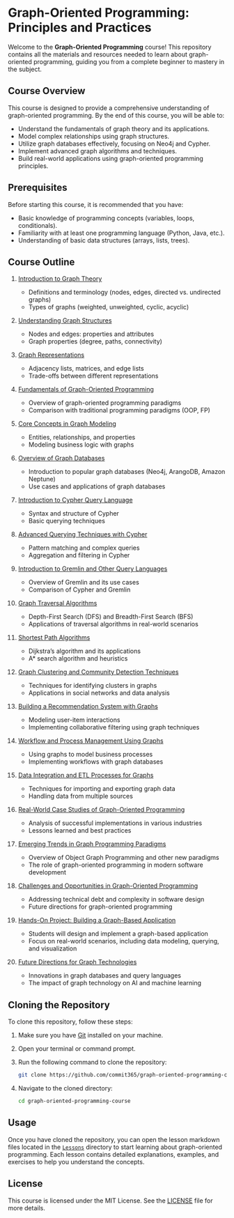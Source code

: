 # Graph-Oriented Programming: Principles and Practices

Welcome to the **Graph-Oriented Programming** course! This repository contains all the materials and resources needed to learn about graph-oriented programming, guiding you from a complete beginner to mastery in the subject.

## Course Overview

This course is designed to provide a comprehensive understanding of graph-oriented programming. By the end of this course, you will be able to:

- Understand the fundamentals of graph theory and its applications.
- Model complex relationships using graph structures.
- Utilize graph databases effectively, focusing on Neo4j and Cypher.
- Implement advanced graph algorithms and techniques.
- Build real-world applications using graph-oriented programming principles.

## Prerequisites

Before starting this course, it is recommended that you have:

- Basic knowledge of programming concepts (variables, loops, conditionals).
- Familiarity with at least one programming language (Python, Java, etc.).
- Understanding of basic data structures (arrays, lists, trees).

## Course Outline

1. [Introduction to Graph Theory](Lessons/01_introduction_to_graph_theory.md)
   - Definitions and terminology (nodes, edges, directed vs. undirected graphs)
   - Types of graphs (weighted, unweighted, cyclic, acyclic)

2. [Understanding Graph Structures](Lessons/02_understanding_graph_structures.md)
   - Nodes and edges: properties and attributes
   - Graph properties (degree, paths, connectivity)

3. [Graph Representations](Lessons/03_graph_representations.md)
   - Adjacency lists, matrices, and edge lists
   - Trade-offs between different representations

4. [Fundamentals of Graph-Oriented Programming](Lessons/04_fundamentals_of_graph_oriented_programming.md)
   - Overview of graph-oriented programming paradigms
   - Comparison with traditional programming paradigms (OOP, FP)

5. [Core Concepts in Graph Modeling](Lessons/05_core_concepts_in_graph_modeling.md)
   - Entities, relationships, and properties
   - Modeling business logic with graphs

6. [Overview of Graph Databases](Lessons/06_overview_of_graph_databases.md)
   - Introduction to popular graph databases (Neo4j, ArangoDB, Amazon Neptune)
   - Use cases and applications of graph databases

7. [Introduction to Cypher Query Language](Lessons/07_introduction_to_cypher_query_language.md)
   - Syntax and structure of Cypher
   - Basic querying techniques

8. [Advanced Querying Techniques with Cypher](Lessons/08_advanced_querying_techniques_with_cypher.md)
   - Pattern matching and complex queries
   - Aggregation and filtering in Cypher

9. [Introduction to Gremlin and Other Query Languages](Lessons/09_introduction_to_gremlin_and_other_query_languages.md)
   - Overview of Gremlin and its use cases
   - Comparison of Cypher and Gremlin

10. [Graph Traversal Algorithms](Lessons/10_graph_traversal_algorithms.md)
    - Depth-First Search (DFS) and Breadth-First Search (BFS)
    - Applications of traversal algorithms in real-world scenarios

11. [Shortest Path Algorithms](Lessons/11_shortest_path_algorithms.md)
    - Dijkstra’s algorithm and its applications
    - A* search algorithm and heuristics

12. [Graph Clustering and Community Detection Techniques](Lessons/12_graph_clustering_and_community_detection_techniques.md)
    - Techniques for identifying clusters in graphs
    - Applications in social networks and data analysis

13. [Building a Recommendation System with Graphs](Lessons/13_building_a_recommendation_system_with_graphs.md)
    - Modeling user-item interactions
    - Implementing collaborative filtering using graph techniques

14. [Workflow and Process Management Using Graphs](Lessons/14_workflow_and_process_management_using_graphs.md)
    - Using graphs to model business processes
    - Implementing workflows with graph databases

15. [Data Integration and ETL Processes for Graphs](Lessons/15_data_integration_and_etl_processes_for_graphs.md)
    - Techniques for importing and exporting graph data
    - Handling data from multiple sources

16. [Real-World Case Studies of Graph-Oriented Programming](Lessons/16_real_world_case_studies_of_graph_oriented_programming.md)
    - Analysis of successful implementations in various industries
    - Lessons learned and best practices

17. [Emerging Trends in Graph Programming Paradigms](Lessons/17_emerging_trends_in_graph_programming_paradigms.md)
    - Overview of Object Graph Programming and other new paradigms
    - The role of graph-oriented programming in modern software development

18. [Challenges and Opportunities in Graph-Oriented Programming](Lessons/18_challenges_and_opportunities_in_graph_oriented_programming.md)
    - Addressing technical debt and complexity in software design
    - Future directions for graph-oriented programming

19. [Hands-On Project: Building a Graph-Based Application](Lessons/19_hands_on_project_building_a_graph_based_application.md)
    - Students will design and implement a graph-based application
    - Focus on real-world scenarios, including data modeling, querying, and visualization

20. [Future Directions for Graph Technologies](Lessons/20_future_directions_for_graph_technologies.md)
    - Innovations in graph databases and query languages
    - The impact of graph technology on AI and machine learning


## Cloning the Repository

To clone this repository, follow these steps:

1. Make sure you have [Git](https://git-scm.com/) installed on your machine.
2. Open your terminal or command prompt.
3. Run the following command to clone the repository:

   ```bash
   git clone https://github.com/commit365/graph-oriented-programming-course.git
   ```

4. Navigate to the cloned directory:

   ```bash
   cd graph-oriented-programming-course
   ```

## Usage

Once you have cloned the repository, you can open the lesson markdown files located in the [`Lessons`](Lessons) directory to start learning about graph-oriented programming. Each lesson contains detailed explanations, examples, and exercises to help you understand the concepts.

## License

This course is licensed under the MIT License. See the [LICENSE](LICENSE) file for more details.
